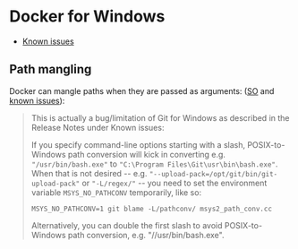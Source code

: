 # Docker for Windows

* [Known issues](https://github.com/git-for-windows/build-extra/blob/master/ReleaseNotes.md#known-issues)

## Path mangling

Docker can mangle paths when they are passed as arguments: ([SO](https://stackoverflow.com/a/49013604/125246) and [known issues](https://github.com/git-for-windows/build-extra/blob/master/ReleaseNotes.md#known-issues)):

> This is actually a bug/limitation of Git for Windows as described in the Release Notes under Known issues:
>
> If you specify command-line options starting with a slash, POSIX-to-Windows path conversion will kick in converting e.g. `"/usr/bin/bash.exe"` to `"C:\Program Files\Git\usr\bin\bash.exe"`. When that is not desired -- e.g. `"--upload-pack=/opt/git/bin/git-upload-pack"` or `"-L/regex/"` -- you need to set the environment variable `MSYS_NO_PATHCONV` temporarily, like so:
>
> `MSYS_NO_PATHCONV=1 git blame -L/pathconv/ msys2_path_conv.cc`
>
> Alternatively, you can double the first slash to avoid POSIX-to-Windows path conversion, e.g. "//usr/bin/bash.exe".